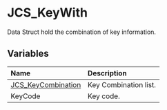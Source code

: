 # JCS_KeyWith

Data Struct hold the combination of key information.

## Variables

| Name | Description |
|:---|:---|
| [JCS_KeyCombination](?page=Enums_sl_JCS_KeyCombination) | Key Combination list. |
| KeyCode | Key code. |
